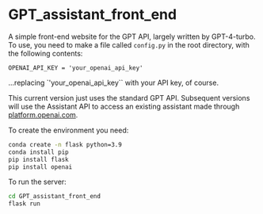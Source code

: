 # GPT_assistant_front_end

A simple front-end website for the GPT API, largely written by GPT-4-turbo. To use, you need to make a file called `config.py` in the root directory, with the following contents:

```
OPENAI_API_KEY = 'your_openai_api_key'
```

...replacing `'your_openai_api_key`` with your API key, of course. 

This current version just uses the standard GPT API. Subsequent versions will use the Assistant API to access an existing assistant made through [platform.openai.com](platform.openai.com).

To create the environment you need:

```bash
conda create -n flask python=3.9
conda install pip
pip install flask
pip install openai
```

To run the server:

```bash
cd GPT_assistant_front_end
flask run
```
